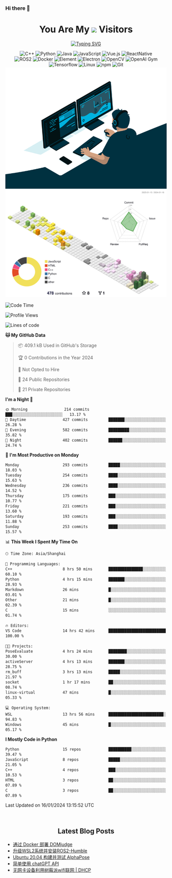 ### Hi there 👋

<div align="center">
  <h1>
    You Are My <img src="https://profile-counter.glitch.me/fateryu/count.svg"> Visitors
  </h1>
  <!--<img align="center" src="https://github-readme-stats-git-masterrstaa-rickstaa.vercel.app/api?username=FaterYU&show_icons=true&count_private=true"/>-->

  <a href="https://git.io/typing-svg"><img src="https://readme-typing-svg.demolab.com?font=Fira+Code&pause=500&center=true&vCenter=true&random=false&width=435&lines=Talk+is+cheap.+Show+me+the+code." alt="Typing SVG" /></a>

  <img src="https://img.shields.io/badge/C++-512BD4?style=flat-square&logo=cplusplus&logoColor=ffffff" alt="C++">
  <img src="https://img.shields.io/badge/-Python-37A6AB?style=flat-square&logo=python&logoColor=ffffff" alt="Python">
  <img src="https://img.shields.io/badge/-Java-007396?style=flat-square&logo=java&logoColor=ffffff" alt="Java">
  <img src="https://img.shields.io/badge/JavaScript-F7DF1E?style=flat-square&logo=JavaScript&logoColor=ffffff" alt="JavaScript">
  <img src="https://img.shields.io/badge/-Vue.js-4FC08D?style=flat-square&logo=Vue.js&logoColor=ffffff" alt="Vue.js">
  <img src="https://img.shields.io/badge/ReactNative-813144?style=flat-square&logo=react&logoColor=ffffff" alt="ReactNative">
  </br>
  <img src="https://img.shields.io/badge/-ROS2-8DD6F9?style=flat-square&logo=ros&logoColor=ffffff" alt="ROS2">
  <img src="https://img.shields.io/badge/Docker-2496ED?style=flat-square&logo=docker&logoColor=ffffff" alt="Docker">
  <img src="https://img.shields.io/badge/-Element-02845A?style=flat-square&logo=electron&logoColor=ffffff" alt="Element">
  <img src="https://img.shields.io/badge/-Electron-002D71?style=flat-square&logo=element&logoColor=ffffff" alt="Electron">
  <img src="https://img.shields.io/badge/-OpenCV-361522?style=flat-square&logo=opencv&logoColor=ffffff" alt="OpenCV">
  <img src="https://img.shields.io/badge/-OpenAIGym-91302E?style=flat-square&logo=openaigym&logoColor=ffffff" alt="OpenAI Gym">
  </br>
  <img src="https://img.shields.io/badge/-Tensorflow-204366?style=flat-square&logo=tensorflow&logoColor=ffffff" alt="Tensorflow">
  <img src="https://img.shields.io/badge/-Linux-333333?style=flat-square&logo=linux&logoColor=white" alt="Linux">
  <img src="https://img.shields.io/badge/-NPM-CB3837?style=flat-square&logo=npm&logoColor=white" alt="npm">
  <img src="https://img.shields.io/badge/-Git-f05032?style=flat-square&logo=git&logoColor=white" alt="Git">
  </br>
  <img alt="GIF" src="./code.gif?raw=true" />
  </br>
  <!--<img src="https://github-readme-stats.vercel.app/api/top-langs/?username=fateryu&hide=HTML&langs_count=5">-->
  <img src="./profile-3d-contrib/profile-south-season-animate.svg">
  </br>
</div>

<!--START_SECTION:waka-->
![Code Time](http://img.shields.io/badge/Code%20Time-24%20hrs%2016%20mins-blue)

![Profile Views](http://img.shields.io/badge/Profile%20Views-6-blue)

![Lines of code](https://img.shields.io/badge/From%20Hello%20World%20I%27ve%20Written-13.8%20million%20lines%20of%20code-blue)

**🐱 My GitHub Data** 

> 📦 409.1 kB Used in GitHub's Storage 
 > 
> 🏆 0 Contributions in the Year 2024
 > 
> 🚫 Not Opted to Hire
 > 
> 📜 24 Public Repositories 
 > 
> 🔑 21 Private Repositories 
 > 
**I'm a Night 🦉** 

```text
🌞 Morning                214 commits         ███░░░░░░░░░░░░░░░░░░░░░░   13.17 % 
🌆 Daytime                427 commits         ███████░░░░░░░░░░░░░░░░░░   26.28 % 
🌃 Evening                582 commits         █████████░░░░░░░░░░░░░░░░   35.82 % 
🌙 Night                  402 commits         ██████░░░░░░░░░░░░░░░░░░░   24.74 % 
```
📅 **I'm Most Productive on Monday** 

```text
Monday                   293 commits         █████░░░░░░░░░░░░░░░░░░░░   18.03 % 
Tuesday                  254 commits         ████░░░░░░░░░░░░░░░░░░░░░   15.63 % 
Wednesday                236 commits         ████░░░░░░░░░░░░░░░░░░░░░   14.52 % 
Thursday                 175 commits         ███░░░░░░░░░░░░░░░░░░░░░░   10.77 % 
Friday                   221 commits         ███░░░░░░░░░░░░░░░░░░░░░░   13.60 % 
Saturday                 193 commits         ███░░░░░░░░░░░░░░░░░░░░░░   11.88 % 
Sunday                   253 commits         ████░░░░░░░░░░░░░░░░░░░░░   15.57 % 
```


📊 **This Week I Spent My Time On** 

```text
🕑︎ Time Zone: Asia/Shanghai

💬 Programming Languages: 
C++                      8 hrs 50 mins       ███████████████░░░░░░░░░░   60.10 % 
Python                   4 hrs 15 mins       ███████░░░░░░░░░░░░░░░░░░   28.93 % 
Markdown                 26 mins             █░░░░░░░░░░░░░░░░░░░░░░░░   03.01 % 
Other                    21 mins             █░░░░░░░░░░░░░░░░░░░░░░░░   02.39 % 
C                        15 mins             ░░░░░░░░░░░░░░░░░░░░░░░░░   01.74 % 

🔥 Editors: 
VS Code                  14 hrs 42 mins      █████████████████████████   100.00 % 

🐱‍💻 Projects: 
PoseEvaluate             4 hrs 24 mins       ████████░░░░░░░░░░░░░░░░░   30.00 % 
activeServer             4 hrs 13 mins       ███████░░░░░░░░░░░░░░░░░░   28.75 % 
rm_buff                  3 hrs 13 mins       █████░░░░░░░░░░░░░░░░░░░░   21.97 % 
socket                   1 hr 17 mins        ██░░░░░░░░░░░░░░░░░░░░░░░   08.74 % 
linux-virtual            47 mins             █░░░░░░░░░░░░░░░░░░░░░░░░   05.33 % 

💻 Operating System: 
WSL                      13 hrs 56 mins      ████████████████████████░   94.83 % 
Windows                  45 mins             █░░░░░░░░░░░░░░░░░░░░░░░░   05.17 % 
```

**I Mostly Code in Python** 

```text
Python                   15 repos            ██████████░░░░░░░░░░░░░░░   39.47 % 
JavaScript               8 repos             █████░░░░░░░░░░░░░░░░░░░░   21.05 % 
C++                      4 repos             ███░░░░░░░░░░░░░░░░░░░░░░   10.53 % 
HTML                     3 repos             ██░░░░░░░░░░░░░░░░░░░░░░░   07.89 % 
C                        3 repos             ██░░░░░░░░░░░░░░░░░░░░░░░   07.89 % 
```




 Last Updated on 16/01/2024 13:15:52 UTC
<!--END_SECTION:waka-->

<div align="center">
  </br>
  <h2>
    Latest Blog Posts
  </h2>
</div>

<!-- BLOGPOSTS:START -->
- [通过 Docker 部署 DOMjudge](https://fater.top/record/domjudge-docker-config/)
- [升级WSL2系统并安装ROS2-Humble](https://fater.top/record/upgrade-wsl-system-install-ros2-humble/)
- [Ubuntu 20.04 构建并测试 AlphaPose](https://fater.top/usage/build-test-alphapose/)
- [简单使用 chatGPT API](https://fater.top/usage/use-chatgpt-api/)
- [无网卡设备利用树莓派wifi联网 | DHCP](https://fater.top/record/raspi-relay-wifi/)
<!-- BLOGPOSTS:END -->

